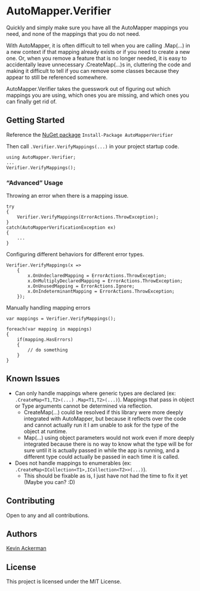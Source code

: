 # AutoMapper.Verifier

Quickly and simply make sure you have all the AutoMapper mappings you need, and none of the mappings that you do not need.

With AutoMapper, it is often difficult to tell when you are calling .Map(...) in a new context if that mapping already exists or if you need to create a new one. Or, when you remove a feature that is no longer needed, it is easy to accidentally leave unnecessary .CreateMap(...)s in, cluttering the code and making it difficult to tell if you can remove some classes because they appear to still be referenced somewhere.

AutoMapper.Verifier takes the guesswork out of figuring out which mappings you are using, which ones you are missing, and which ones you can finally get rid of.

## Getting Started

Reference the [NuGet package](https://www.nuget.org/packages/AutoMapperVerifier/) `Install-Package AutoMapperVerifier`

Then call `.Verifier.VerifyMappings(...)` in your project startup code.

```
using AutoMapper.Verifier;
...
Verifier.VerifyMappings();
```

### “Advanced” Usage

Throwing an error when there is a mapping issue.

```
try
{
    Verifier.VerifyMappings(ErrorActions.ThrowException);
}
catch(AutoMapperVerificationException ex)
{
    ...
}
```

Configuring different behaviors for different error types.

```
Verifier.VerifyMappings(x => 
    {
        x.OnUndeclaredMapping = ErrorActions.ThrowException;
        x.OnMultiplyDeclaredMapping = ErrorActions.ThrowException;
        x.OnUnusedMapping = ErrorActions.Ignore;
        x.OnIndeterminantMapping = ErrorActions.ThrowException;
    });
```

Manually handling mapping errors

```
var mappings = Verifier.VerifyMappings();

foreach(var mapping in mappings)
{
	if(mapping.HasErrors)
	{
		// do something
	}
}
```

## Known Issues

- Can only handle mappings where generic types are declared (ex: `.CreateMap<T1,T2>(...)` `.Map<T1,T2>(...)`). Mappings that pass in object or Type arguments cannot be determined via reflection.
	- CreateMap(...) could be resolved if this library were more deeply integrated with AutoMapper, but because it reflects over the code and cannot actually run it I am unable to ask for the type of the object at runtime.
	- Map(...) using object parameters would not work even if more deeply integrated because there is no way to know what the type will be for sure until it is actually passed in while the app is running, and a different type could actually be passed in each time it is called.
- Does not handle mappings to enumerables (ex: `.CreateMap<ICollection<T1>,ICollection<T2>>(...)`).
	- This should be fixable as is, I just have not had the time to fix it yet (Maybe you can? :D)

## Contributing

Open to any and all contributions.

## Authors

[Kevin Ackerman](https://www.linkedin.com/in/kevin-arthur-ackerman/)

## License

This project is licensed under the MIT License.
